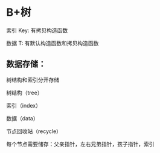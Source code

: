 # B+树

索引 Key: 有拷贝构造函数

数据 T: 有默认构造函数和拷贝构造函数

## 数据存储：

树结构和索引分开存储

树结构（tree）

索引（index）

数据（data）

节点回收站（recycle）

每个节点需要储存：父亲指针，左右兄弟指针，孩子指针，索引
